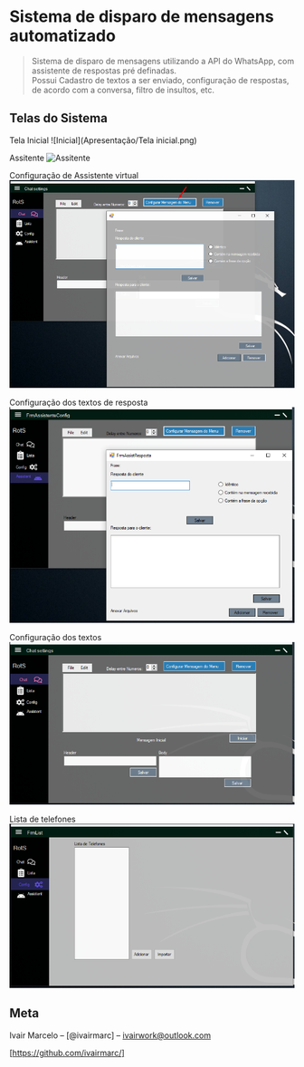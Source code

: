 
# Sistema de disparo de mensagens automatizado

> Sistema de disparo de mensagens utilizando a API do WhatsApp, com assistente de respostas pré definadas.<br>
Possui
Cadastro de textos a ser enviado, configuração de respostas, de acordo com a conversa, filtro de insultos, etc.



## Telas do Sistema


 Tela Inicial
 ![Inicial](Apresentação/Tela inicial.png)

 Assitente
 ![Assitente](Apresentação/assistente.png)

 Configuração de Assistente virtual
 ![Configuração de Assistente virtual](Apresentação/configuração-do-assistente.png)

 Configuração dos textos de resposta
 ![Configuração dos textos de resposta](Apresentação/convers.png)

 Configuração dos textos
 ![Configuração dos textos](Apresentação/Configuração_dos_textos.png)

 Lista de telefones
 ![Lista de telefones](Apresentação/Lista-telefonica.png)




## Meta

Ivair Marcelo – [@ivairmarc] – ivairwork@outlook.com

[https://github.com/ivairmarc/]



